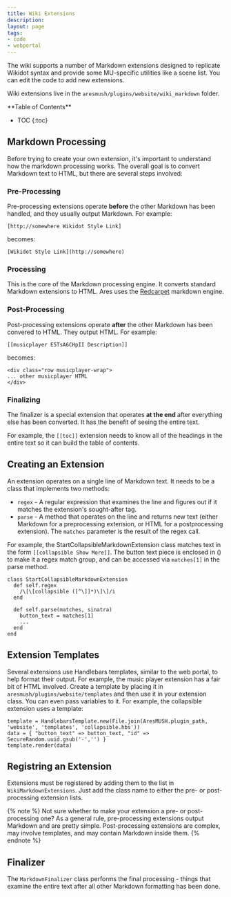 ```yaml
---
title: Wiki Extensions
description:
layout: page
tags: 
- code
- webportal
---
```


The wiki supports a number of Markdown extensions designed to replicate Wikidot syntax and provide some MU-specific utilities like a scene list.  You can edit the code to add new extensions.

Wiki extensions live in the `aresmush/plugins/website/wiki_markdown` folder.

<div id="inline_toc" markdown="1">
**Table of Contents**

* TOC
{:toc}
</div>

## Markdown Processing

Before trying to create your own extension, it's important to understand how the markdown processing works.  The overall goal is to convert Markdown text to HTML, but there are several steps involved:

### Pre-Processing

Pre-processing extensions operate **before** the other Markdown has been handled, and they usually output Markdown.  For example:

    [http://somewhere Wikidot Style Link]

becomes:

    [Wikidot Style Link](http://somewhere)

### Processing

This is the core of the Markdown processing engine.  It converts standard Markdown extensions to HTML.  Ares uses the [Redcarpet](https://github.com/vmg/redcarpet) markdown engine.

### Post-Processing

Post-processing extensions operate **after** the other Markdown has been convered to HTML.  They output HTML.  For example:

    [[musicplayer E5TsA6CHpII Description]]

becomes:

    <div class="row musicplayer-wrap">
    ... other musicplayer HTML
    </div>

### Finalizing

The finalizer is a special extension that operates **at the end** after everything else has been converted.  It has the benefit of seeing the entire text.

For example, the `[[toc]]` extension needs to know all of the headings in the entire text so it can build the table of contents.

## Creating an Extension

An extension operates on a single line of Markdown text.  It needs to be a class that implements two methods:

* `regex` - A regular expression that examines the line and figures out if it matches the extension's sought-after tag.
* `parse` - A method that operates on the line and returns new text (either Markdown for a preprocessing extension, or HTML for a postprocessing extension).  The `matches` parameter is the result of the regex call.

For example, the StartCollapsibleMarkdownExtension class matches text in the form `[[collapsible Show More]]`.  The button text piece is enclosed in () to make it a regex match group, and can be accessed via `matches[1]` in the parse method.

    class StartCollapsibleMarkdownExtension
      def self.regex
        /\[\[collapsible ([^\]]*)\]\]/i
      end
      
      def self.parse(matches, sinatra)
        button_text = matches[1]
        ...      
      end
    end

## Extension Templates

Several extensions use Handlebars templates, similar to the web portal, to help format their output.  For example, the music player extension has a fair bit of HTML involved.  Create a template by placing it in `aresmush/plugins/website/templates` and then use it in your extension class.  You can even pass variables to it.  For example, the collapsible extension uses a template:

    template = HandlebarsTemplate.new(File.join(AresMUSH.plugin_path, 'website', 'templates', 'collapsible.hbs'))
    data = { "button_text" => button_text, "id" => SecureRandom.uuid.gsub('-','') }
    template.render(data) 

## Registring an Extension

Extensions must be registered by adding them to the list in `WikiMarkdownExtensions`.  Just add the class name to either the pre- or post-processing extension lists.

{% note %} 
 Not sure whether to make your extension a pre- or post-processing one?  As a general rule, pre-processing extensions output Markdown and are pretty simple.  Post-processing extensions are complex, may involve templates, and may contain Markdown inside them.
{% endnote %}

## Finalizer

The `MarkdownFinalizer` class performs the final processing - things that examine the entire text after all other Markdown formatting has been done.